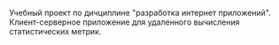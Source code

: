 Учебный проект по дичциплине "разработка интернет приложений". Клиент-серверное приложение для удаленного вычисления статистических метрик.
